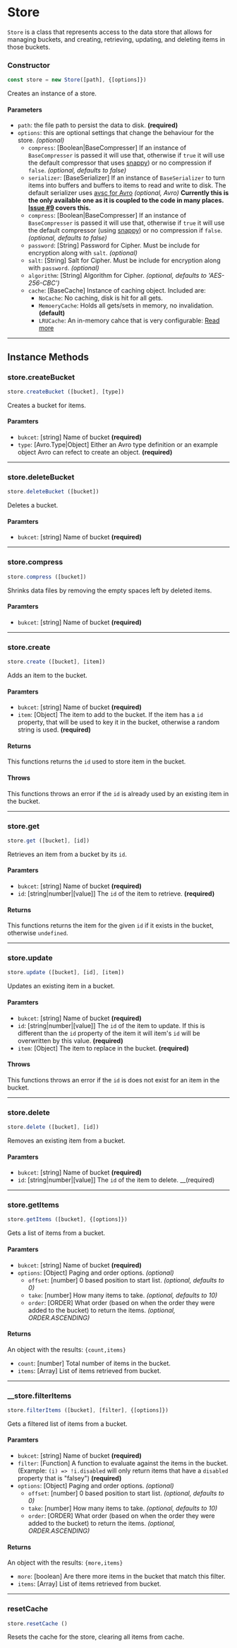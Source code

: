 # Store

`Store` is a class that represents access to the data store that allows for managing buckets, and creating, retrieving, updating, and deleting items in those buckets.

### Constructor

```javascript
const store = new Store([path], {[options]})
```

Creates an instance of a store.

#### Parameters

- `path`: the file path to persist the data to disk. __(required)__
- `options`: this are optional settings that change the behaviour for the store. _(optional)_
    - `compress`: [Boolean|BaseCompresser] If an instance of `BaseCompresser` is passed it will use that, otherwise if `true` it will use the default compressor that uses [snappy](https://www.npmjs.com/package/snappy)) or no compression if `false`.  _(optional, defaults to false)_ 
    - `serializer`: [BaseSerializer] If an instance of `BaseSerializer` to turn items into buffers and buffers to items to read and write to disk. The default serializer uses  [avsc for Avro](https://www.npmjs.com/package/avsc)   _(optional, Avro)_ __Currently this is the only available one as it is coupled to the code in many places. [Issue #9](https://github.com/holmok/convenience-store/issues/9) covers this.__
     - `compress`: [Boolean|BaseCompresser] If an instance of `BaseCompresser` is passed it will use that, otherwise if `true` it will use the default compressor (using [snappy](https://www.npmjs.com/package/snappy)) or no compression if `false`.  _(optional, defaults to false)_ 
     - `password`: [String] Password for Cipher.  Must be include for encryption along with `salt`. _(optional)_
     - `salt`: [String] Salt for Cipher.  Must be include for encryption along with `password`. _(optional)_     
     - `algorithm`: [String] Algorithm for Cipher. _(optional, defaults to 'AES-256-CBC')_  
     - `cache`: [BaseCache] Instance of caching object. Included are:
       - `NoCache`: No caching, disk is hit for all gets.
       - `MemoeryCache`: Holds all gets/sets in memory, no invalidation. __(default)__ 
       - `LRUCache`: An in-memory cahce that is very configurable: [Read more](https://www.npmjs.com/package/lru-cache)

----

## Instance Methods

### __store.createBucket__
```javascript
store.createBucket ([bucket], [type])
```
Creates a bucket for items.
#### Paramters
  - `bukcet`: [string] Name of bucket __(required)__
  - `type`: [Avro.Type|Object] Either an Avro type definition or an example object Avro can refect to create an object. __(required)__

----

### __store.deleteBucket__
```javascript
store.deleteBucket ([bucket])
```
Deletes a bucket.
#### Paramters
  - `bukcet`: [string] Name of bucket __(required)__

----

### __store.compress__
```javascript
store.compress ([bucket])
```
Shrinks data files by removing the empty spaces left by deleted items.
#### Paramters
  - `bukcet`: [string] Name of bucket __(required)__

----

### __store.create__
```javascript
store.create ([bucket], [item])
```
Adds an item to the bucket.
#### Paramters
  - `bukcet`: [string] Name of bucket __(required)__
  - `item`: [Object] The item to add to the bucket.  If the item has a `id` property, that will be used to key it in the bucket, otherwise a random string is used. __(required)__
#### Returns
This functions returns the `id` used to store item in the bucket.
#### Throws
This functions throws an error if the `id` is already used by an existing item in the bucket.

----

### __store.get__
```javascript
store.get ([bucket], [id])
```
Retrieves an item from a bucket by its `id`.
#### Paramters
  - `bukcet`: [string] Name of bucket __(required)__
  - `id`: [string|number|[value]] The `id` of the item to retrieve. __(required)__
#### Returns
This functions returns the item for the given `id` if it exists in the bucket, otherwise `undefined`.

----

### __store.update__
```javascript
store.update ([bucket], [id], [item])
```
Updates an existing item in a bucket.
#### Paramters
  - `bukcet`: [string] Name of bucket __(required)__
  - `id`: [string|number|[value]] The `id` of the item to update. If this is different than the `id` property of the item it will item's `id` will be overwritten by this value. __(required)__
  - `item`: [Object] The item to replace in the bucket. __(required)__
#### Throws
This functions throws an error if the `id` is does not exist for an item in the bucket.

----

### __store.delete__
```javascript
store.delete ([bucket], [id])
```
Removes an existing item from a bucket.
#### Paramters
  - `bukcet`: [string] Name of bucket __(required)__
  - `id`: [string|number|[value]] The `id` of the item to delete. __(required)

----

### __store.getItems__
```javascript
store.getItems ([bucket], {[options]})
```
Gets a list of items from a bucket.
#### Paramters
  - `bukcet`: [string] Name of bucket __(required)__
  - `options`: [Object] Paging and order options. _(optional)_
    - `offset`: [number] 0 based position to start list. _(optional, defaults to 0)_  
    - `take`: [number] How many items to take. _(optional, defaults to 10)_
    - `order`: [ORDER] What order (based on when the order they were added to the bucket) to return the items. _(optional, ORDER.ASCENDING)_ 
#### Returns
An object with the results: `{count,items}`
  - `count`: [number] Total number of items in the bucket.
  - `items`: [Array] List of items retrieved from bucket.

----

### __store.filterItems
```javascript
store.filterItems ([bucket], [filter], {[options]})
```
Gets a filtered list of items from a bucket.
#### Paramters
  - `bukcet`: [string] Name of bucket __(required)__
  - `filter`: [Function] A function to evaluate against the items in the bucket. (Example: `(i) => !i.disabled` will only return items that have a `disabled` property that is "falsey") __(required)__
  - `options`: [Object] Paging and order options. _(optional)_
    - `offset`: [number] 0 based position to start list. _(optional, defaults to 0)_  
    - `take`: [number] How many items to take. _(optional, defaults to 10)_
    - `order`: [ORDER] What order (based on when the order they were added to the bucket) to return the items. _(optional, ORDER.ASCENDING)_ 
#### Returns
An object with the results: `{more,items}`
  - `more`: [boolean] Are there more items in the bucket that match this filter.
  - `items`: [Array] List of items retrieved from bucket.

----

### resetCache
```javascript
store.resetCache ()
```
Resets the cache for the store, clearing all items from cache.

